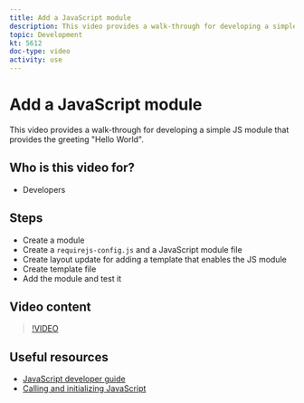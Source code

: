 ```yaml
---
title: Add a JavaScript module
description: This video provides a walk-through for developing a simple JS module that provides the greeting "Hello World".
topic: Development
kt: 5612
doc-type: video
activity: use
---
```


# Add a JavaScript module

This video provides a walk-through for developing a simple JS module that provides the greeting "Hello World".

## Who is this video for?

- Developers

## Steps

- Create a module
- Create a `requirejs-config.js` and a JavaScript module file
- Create layout update for adding a template that enables the JS module
- Create template file
- Add the module and test it

## Video content

>[!VIDEO](https://video.tv.adobe.com/v/35790?quality=12&learn=on)

## Useful resources

- [JavaScript developer guide](https://devdocs.magento.com/guides/v2.4/javascript-dev-guide/bk-javascript-dev-guide.html)
- [Calling and initializing JavaScript](https://devdocs.magento.com/guides/v2.4/javascript-dev-guide/javascript/js_init.html)

